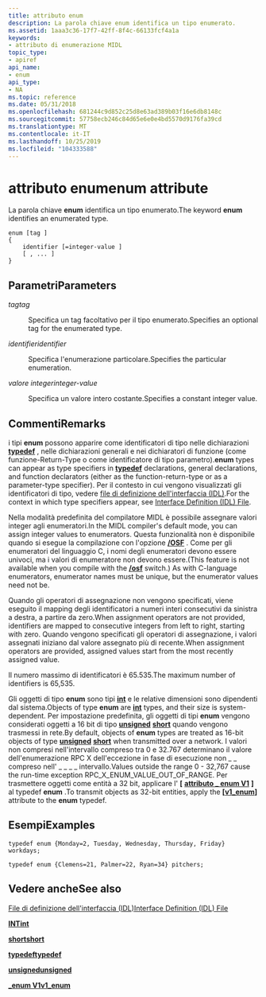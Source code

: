 ```yaml
---
title: attributo enum
description: La parola chiave enum identifica un tipo enumerato.
ms.assetid: 1aaa3c36-17f7-42ff-8f4c-66133fcf4a1a
keywords:
- attributo di enumerazione MIDL
topic_type:
- apiref
api_name:
- enum
api_type:
- NA
ms.topic: reference
ms.date: 05/31/2018
ms.openlocfilehash: 681244c9d852c25d8e63ad389b03f16e6db8148c
ms.sourcegitcommit: 57758ecb246c84d65e6e0e4bd5570d9176fa39cd
ms.translationtype: MT
ms.contentlocale: it-IT
ms.lasthandoff: 10/25/2019
ms.locfileid: "104333588"
---
```

# <a name="enum-attribute"></a><span data-ttu-id="0de50-104">attributo enum</span><span class="sxs-lookup"><span data-stu-id="0de50-104">enum attribute</span></span>

<span data-ttu-id="0de50-105">La parola chiave **enum** identifica un tipo enumerato.</span><span class="sxs-lookup"><span data-stu-id="0de50-105">The keyword **enum** identifies an enumerated type.</span></span>

``` syntax
enum [tag ] 
{ 
    identifier [=integer-value ] 
    [ , ... ] 
}
```

## <a name="parameters"></a><span data-ttu-id="0de50-106">Parametri</span><span class="sxs-lookup"><span data-stu-id="0de50-106">Parameters</span></span>

<dl> <dt>

<span data-ttu-id="0de50-107">*tag*</span><span class="sxs-lookup"><span data-stu-id="0de50-107">*tag*</span></span> 
</dt> <dd>

<span data-ttu-id="0de50-108">Specifica un tag facoltativo per il tipo enumerato.</span><span class="sxs-lookup"><span data-stu-id="0de50-108">Specifies an optional tag for the enumerated type.</span></span>

</dd> <dt>

<span data-ttu-id="0de50-109">*identifier*</span><span class="sxs-lookup"><span data-stu-id="0de50-109">*identifier*</span></span> 
</dt> <dd>

<span data-ttu-id="0de50-110">Specifica l'enumerazione particolare.</span><span class="sxs-lookup"><span data-stu-id="0de50-110">Specifies the particular enumeration.</span></span>

</dd> <dt>

<span data-ttu-id="0de50-111">*valore integer*</span><span class="sxs-lookup"><span data-stu-id="0de50-111">*integer-value*</span></span> 
</dt> <dd>

<span data-ttu-id="0de50-112">Specifica un valore intero costante.</span><span class="sxs-lookup"><span data-stu-id="0de50-112">Specifies a constant integer value.</span></span>

</dd> </dl>

## <a name="remarks"></a><span data-ttu-id="0de50-113">Commenti</span><span class="sxs-lookup"><span data-stu-id="0de50-113">Remarks</span></span>

<span data-ttu-id="0de50-114">i tipi **enum** possono apparire come identificatori di tipo nelle dichiarazioni [**typedef**](typedef.md) , nelle dichiarazioni generali e nei dichiaratori di funzione (come funzione-Return-Type o come identificatore di tipo parametro).</span><span class="sxs-lookup"><span data-stu-id="0de50-114">**enum** types can appear as type specifiers in [**typedef**](typedef.md) declarations, general declarations, and function declarators (either as the function-return-type or as a parameter-type specifier).</span></span> <span data-ttu-id="0de50-115">Per il contesto in cui vengono visualizzati gli identificatori di tipo, vedere [file di definizione dell'interfaccia (IDL)](interface-definition-idl-file.md).</span><span class="sxs-lookup"><span data-stu-id="0de50-115">For the context in which type specifiers appear, see [Interface Definition (IDL) File](interface-definition-idl-file.md).</span></span>

<span data-ttu-id="0de50-116">Nella modalità predefinita del compilatore MIDL è possibile assegnare valori integer agli enumeratori.</span><span class="sxs-lookup"><span data-stu-id="0de50-116">In the MIDL compiler's default mode, you can assign integer values to enumerators.</span></span> <span data-ttu-id="0de50-117">Questa funzionalità non è disponibile quando si esegue la compilazione con l'opzione [**/OSF**](-osf.md) . Come per gli enumeratori del linguaggio C, i nomi degli enumeratori devono essere univoci, ma i valori di enumeratore non devono essere.</span><span class="sxs-lookup"><span data-stu-id="0de50-117">(This feature is not available when you compile with the [**/osf**](-osf.md) switch.) As with C-language enumerators, enumerator names must be unique, but the enumerator values need not be.</span></span>

<span data-ttu-id="0de50-118">Quando gli operatori di assegnazione non vengono specificati, viene eseguito il mapping degli identificatori a numeri interi consecutivi da sinistra a destra, a partire da zero.</span><span class="sxs-lookup"><span data-stu-id="0de50-118">When assignment operators are not provided, identifiers are mapped to consecutive integers from left to right, starting with zero.</span></span> <span data-ttu-id="0de50-119">Quando vengono specificati gli operatori di assegnazione, i valori assegnati iniziano dal valore assegnato più di recente.</span><span class="sxs-lookup"><span data-stu-id="0de50-119">When assignment operators are provided, assigned values start from the most recently assigned value.</span></span>

<span data-ttu-id="0de50-120">Il numero massimo di identificatori è 65.535.</span><span class="sxs-lookup"><span data-stu-id="0de50-120">The maximum number of identifiers is 65,535.</span></span>

<span data-ttu-id="0de50-121">Gli oggetti di tipo **enum** sono tipi [**int**](int.md) e le relative dimensioni sono dipendenti dal sistema.</span><span class="sxs-lookup"><span data-stu-id="0de50-121">Objects of type **enum** are [**int**](int.md) types, and their size is system-dependent.</span></span> <span data-ttu-id="0de50-122">Per impostazione predefinita, gli oggetti di tipi **enum** vengono considerati oggetti a 16 bit di tipo [**unsigned**](unsigned.md) [**short**](short.md) quando vengono trasmessi in rete.</span><span class="sxs-lookup"><span data-stu-id="0de50-122">By default, objects of **enum** types are treated as 16-bit objects of type [**unsigned**](unsigned.md) [**short**](short.md) when transmitted over a network.</span></span> <span data-ttu-id="0de50-123">I valori non compresi nell'intervallo compreso tra 0 e 32.767 determinano il valore dell'enumerazione RPC X dell'eccezione in fase di esecuzione non \_ \_ compreso nell' \_ \_ \_ \_ intervallo.</span><span class="sxs-lookup"><span data-stu-id="0de50-123">Values outside the range 0 - 32,767 cause the run-time exception RPC\_X\_ENUM\_VALUE\_OUT\_OF\_RANGE.</span></span> <span data-ttu-id="0de50-124">Per trasmettere oggetti come entità a 32 bit, applicare l' **\[** [**attributo \_ enum V1**](v1-enum.md) **\]** al typedef **enum** .</span><span class="sxs-lookup"><span data-stu-id="0de50-124">To transmit objects as 32-bit entities, apply the **\[**[**v1\_enum**](v1-enum.md)**\]** attribute to the **enum** typedef.</span></span>

## <a name="examples"></a><span data-ttu-id="0de50-125">Esempi</span><span class="sxs-lookup"><span data-stu-id="0de50-125">Examples</span></span>

``` syntax
typedef enum {Monday=2, Tuesday, Wednesday, Thursday, Friday} workdays; 
 
typedef enum {Clemens=21, Palmer=22, Ryan=34} pitchers;
```

## <a name="see-also"></a><span data-ttu-id="0de50-126">Vedere anche</span><span class="sxs-lookup"><span data-stu-id="0de50-126">See also</span></span>

<dl> <dt>

[<span data-ttu-id="0de50-127">File di definizione dell'interfaccia (IDL)</span><span class="sxs-lookup"><span data-stu-id="0de50-127">Interface Definition (IDL) File</span></span>](interface-definition-idl-file.md)
</dt> <dt>

[<span data-ttu-id="0de50-128">**INT**</span><span class="sxs-lookup"><span data-stu-id="0de50-128">**int**</span></span>](int.md)
</dt> <dt>

[<span data-ttu-id="0de50-129">**short**</span><span class="sxs-lookup"><span data-stu-id="0de50-129">**short**</span></span>](short.md)
</dt> <dt>

[<span data-ttu-id="0de50-130">**typedef**</span><span class="sxs-lookup"><span data-stu-id="0de50-130">**typedef**</span></span>](typedef.md)
</dt> <dt>

[<span data-ttu-id="0de50-131">**unsigned**</span><span class="sxs-lookup"><span data-stu-id="0de50-131">**unsigned**</span></span>](unsigned.md)
</dt> <dt>

[<span data-ttu-id="0de50-132">**\_enum V1**</span><span class="sxs-lookup"><span data-stu-id="0de50-132">**v1\_enum**</span></span>](v1-enum.md)
</dt> </dl>

 

 





